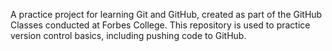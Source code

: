 A practice project for learning Git and GitHub, created as part of the GitHub Classes conducted at Forbes College.
This repository is used to practice version control basics, including pushing code to GitHub.
